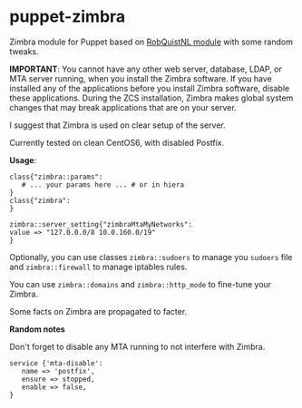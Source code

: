 puppet-zimbra
============

Zimbra module for Puppet based on [RobQuistNL module](https://github.com/RobQuistNL/puppet-zimbra)
with some random tweaks. 

**IMPORTANT**: You cannot have any other web server, database, LDAP, or MTA 
server running, when you install the Zimbra software. If you have installed any 
of the applications before you install Zimbra software, disable these 
applications. During the ZCS installation, Zimbra makes global system 
changes that may break applications that are on your server. 

I suggest that Zimbra is used on clear setup of the server.

Currently tested on clean CentOS6, with disabled Postfix.

**Usage**:


    class{"zimbra::params":
       # ... your params here ... # or in hiera
    }
    class{"zimbra":
    }

    zimbra::server_setting{"zimbraMtaMyNetworks": 
	value => "127.0.0.0/8 10.0.160.0/19"
    }
    
Optionally, you can use classes `zimbra::sudoers` to manage you `sudoers` file
and `zimbra::firewall` to manage iptables rules.  

You can use `zimbra::domains` and `zimbra::http_mode` to fine-tune your Zimbra.

Some facts on Zimbra are propagated to facter.    

**Random notes**

Don't forget to disable any MTA running to not interfere with Zimbra.

    service {'mta-disable':
       name => 'postfix',
       ensure => stopped,
       enable => false,
    }

